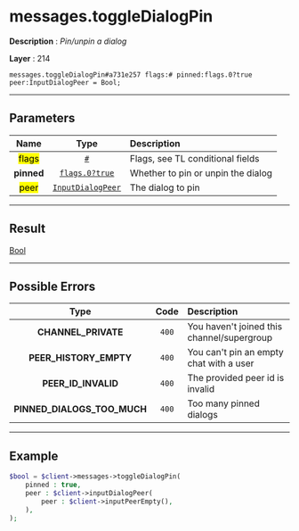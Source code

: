 # messages.toggleDialogPin

**Description** : *Pin/unpin a dialog*

**Layer** : 214

```tl
messages.toggleDialogPin#a731e257 flags:# pinned:flags.0?true peer:InputDialogPeer = Bool;
```

---

## Parameters

| Name | Type | Description |
| :---: | :---: | :--- |
| <mark>flags</mark> | [`#`](type/#) | Flags, see TL conditional fields |
| **pinned** | [`flags.0?true`](type/true) | Whether to pin or unpin the dialog |
| <mark>peer</mark> | [`InputDialogPeer`](type/InputDialogPeer) | The dialog to pin |

---

## Result

[Bool](type/Bool)

---

## Possible Errors

| Type | Code | Description |
| :---: | :---: | :--- |
| **CHANNEL_PRIVATE** | `400` | You haven't joined this channel/supergroup |
| **PEER_HISTORY_EMPTY** | `400` | You can't pin an empty chat with a user |
| **PEER_ID_INVALID** | `400` | The provided peer id is invalid |
| **PINNED_DIALOGS_TOO_MUCH** | `400` | Too many pinned dialogs |

---

## Example

```php
$bool = $client->messages->toggleDialogPin(
	pinned : true,
	peer : $client->inputDialogPeer(
		peer : $client->inputPeerEmpty(),
	),
);
```